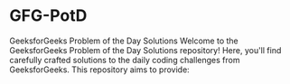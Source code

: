 # GFG-PotD
GeeksforGeeks Problem of the Day Solutions Welcome to the GeeksforGeeks Problem of the Day Solutions repository! Here, you'll find carefully crafted solutions to the daily coding challenges from GeeksforGeeks. This repository aims to provide:
